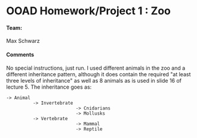 # OOAD Homework/Project 1 : Zoo
#### Team: 
Max Schwarz
#### Comments
No special instructions, just run.
I used different animals in the zoo and a different inheritance pattern, although it does contain the required "at least three levels of inheritance" as well as 8 animals as is used in slide 16 of lecture 5.
The inheritance goes as: 

    -> Animal 
              -> Invertebrate 
                              -> Cnidarians
                              -> Mollusks
              -> Vertebrate   
                              -> Mammal
                              -> Reptile
